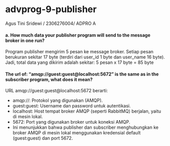 # advprog-9-publisher
Agus Tini Sridewi / 2306276004/ ADPRO A

#### a. How much data your publisher program will send to the message broker in one run?

Program publisher mengirim 5 pesan ke message broker. Setiap pesan berukuran sekitar 17 byte (terdiri dari user_id 1 byte dan user_name 16 byte). Jadi, total data yang dikirim adalah sekitar:
5 pesan x 17 byte = 85 byte

#### The url of: “amqp://guest:guest@localhost:5672” is the same as in the subscriber program, what does it mean?

URL amqp://guest:guest@localhost:5672 berarti:
- amqp://: Protokol yang digunakan (AMQP).
- guest:guest: Username dan password untuk autentikasi.
- localhost: Host tempat broker AMQP (seperti RabbitMQ) berjalan, yaitu di mesin lokal.
- 5672: Port yang digunakan broker untuk koneksi AMQP.
- Ini menunjukkan bahwa publisher dan subscriber menghubungkan ke broker AMQP di mesin lokal menggunakan kredensial default (guest:guest) dan port 5672.
